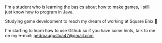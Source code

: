 I'm a student who is learning the basics about how to make games, I still just know how to program in Java.

Studying game development to reach my dream of working at Square Enix.🤩

I'm starting to learn how to use Github so if you have some hints, talk to me on my e-mail: pedroaugustoa47@gmail.com

